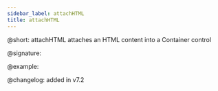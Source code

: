```yaml
---
sidebar_label: attachHTML
title: attachHTML
---
```


@short: attachHTML attaches an HTML content  into a Container control

@signature:

@example:

@changelog: added in v7.2